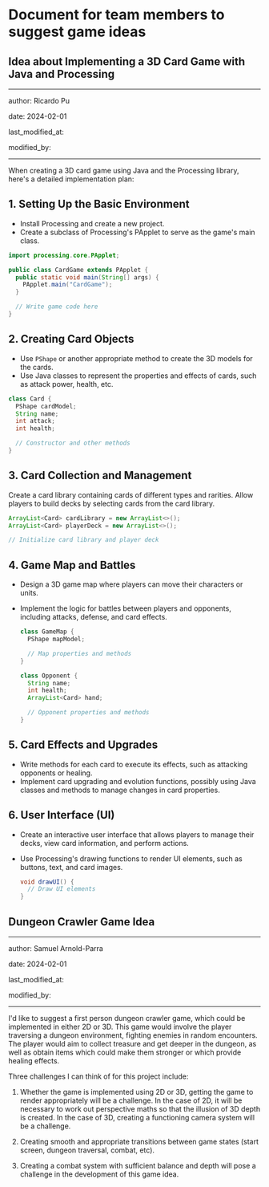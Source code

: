 # Document for team members to suggest game ideas

## Idea about Implementing a 3D Card Game with Java and Processing

---

author: Ricardo Pu

date: 2024-02-01

last_modified_at: 

modified_by:

---

When creating a 3D card game using Java and the Processing library, here's a detailed implementation plan:

## 1. Setting Up the Basic Environment

- Install Processing and create a new project.
- Create a subclass of Processing's PApplet to serve as the game's main class.

```java
import processing.core.PApplet;

public class CardGame extends PApplet {
  public static void main(String[] args) {
    PApplet.main("CardGame");
  }

  // Write game code here
}
```


## 2. Creating Card Objects

- Use `PShape` or another appropriate method to create the 3D models for the cards.
- Use Java classes to represent the properties and effects of cards, such as attack power, health, etc.

```java
class Card {
  PShape cardModel;
  String name;
  int attack;
  int health;

  // Constructor and other methods
}
```

## 3. Card Collection and Management

Create a card library containing cards of different types and rarities. Allow players to build decks by selecting cards from the card library.

```java
ArrayList<Card> cardLibrary = new ArrayList<>();
ArrayList<Card> playerDeck = new ArrayList<>();

// Initialize card library and player deck
```

## 4. Game Map and Battles

- Design a 3D game map where players can move their characters or units.
- Implement the logic for battles between players and opponents, including attacks, defense, and card effects.

    ```java
    class GameMap {
      PShape mapModel;

      // Map properties and methods
    }

    class Opponent {
      String name;
      int health;
      ArrayList<Card> hand;

      // Opponent properties and methods
    }
    ```

## 5. Card Effects and Upgrades

- Write methods for each card to execute its effects, such as attacking opponents or healing.
- Implement card upgrading and evolution functions, possibly using Java classes and methods to manage changes in card properties.

## 6. User Interface (UI)

- Create an interactive user interface that allows players to manage their decks, view card information, and perform actions.
- Use Processing's drawing functions to render UI elements, such as buttons, text, and card images.

    ```java
    void drawUI() {
      // Draw UI elements
    }
    ```

## Dungeon Crawler Game Idea

---

author: Samuel Arnold-Parra

date: 2024-02-01

last_modified_at: 

modified_by:

---

I'd like to suggest a first person dungeon crawler game, which could be implemented in either 2D or 3D.
This game would involve the player traversing a dungeon environment, fighting enemies in random
encounters. The player would aim to collect treasure and get deeper in the dungeon, as well as
obtain items which could make them stronger or which provide healing effects.

Three challenges I can think of for this project include:

1. Whether the game is implemented using 2D or 3D, getting the game to render appropriately will
be a challenge. In the case of 2D, it will be necessary to work out perspective maths so that
the illusion of 3D depth is created. In the case of 3D, creating a functioning camera system will
be a challenge.

2. Creating smooth and appropriate transitions between game states (start screen, dungeon
traversal, combat, etc).

3. Creating a combat system with sufficient balance and depth will pose a challenge
in the development of this game idea.
